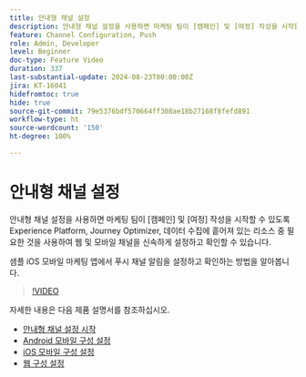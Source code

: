 ```yaml
---
title: 안내형 채널 설정
description: 안내형 채널 설정을 사용하면 마케팅 팀이 [캠페인] 및 [여정] 작성을 시작할 수 있도록 Experience Platform, Journey Optimizer, 데이터 수집에 흩어져 있는 리소스 중 필요한 것을 사용하여 웹 및 모바일 채널을 신속하게 설정하고 확인할 수 있습니다. 샘플 iOS 모바일 마케팅 앱에서 푸시 채널 알림을 설정하고 확인하는 방법을 알아봅니다.
feature: Channel Configuration, Push
role: Admin, Developer
level: Beginner
doc-type: Feature Video
duration: 337
last-substantial-update: 2024-08-23T00:00:00Z
jira: KT-16041
hidefromtoc: true
hide: true
source-git-commit: 79e5376bdf570664ff308ae18b27168f8fefd891
workflow-type: ht
source-wordcount: '150'
ht-degree: 100%

---
```



# 안내형 채널 설정

안내형 채널 설정을 사용하면 마케팅 팀이 [캠페인] 및 [여정] 작성을 시작할 수 있도록 Experience Platform, Journey Optimizer, 데이터 수집에 흩어져 있는 리소스 중 필요한 것을 사용하여 웹 및 모바일 채널을 신속하게 설정하고 확인할 수 있습니다. 

샘플 iOS 모바일 마케팅 앱에서 푸시 채널 알림을 설정하고 확인하는 방법을 알아봅니다.

>[!VIDEO](https://video.tv.adobe.com/v/3433053/?learn=on)

자세한 내용은 다음 제품 설명서를 참조하십시오.

* [안내형 채널 설정 시작](https://experienceleague.adobe.com/ko/docs/journey-optimizer/using/configuration/guided-setup/set-mobile-config)
* [Android 모바일 구성 설정](https://experienceleague.adobe.com/ko/docs/journey-optimizer/using/configuration/guided-setup/set-mobile-android)
* [iOS 모바일 구성 설정](https://experienceleague.adobe.com/ko/docs/journey-optimizer/using/configuration/guided-setup/set-mobile-ios)
* [웹 구성 설정](https://experienceleague.adobe.com/ko/docs/journey-optimizer/using/configuration/guided-setup/set-mobile-web)
